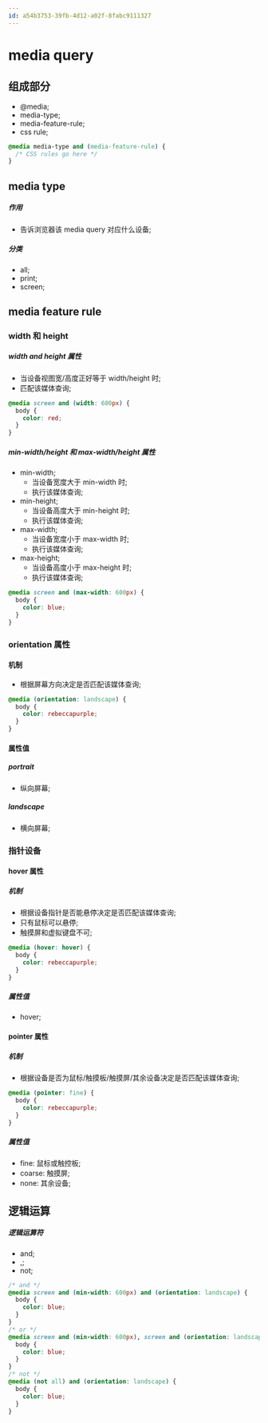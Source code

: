 ```yaml
---
id: a54b3753-39fb-4d12-a02f-8fabc9111327
---
```

# media query

## 组成部分

- @media;
- media-type;
- media-feature-rule;
- css rule;

```css
@media media-type and (media-feature-rule) {
  /* CSS rules go here */
}
```

## media type

##### 作用

- 告诉浏览器该 media query 对应什么设备;

##### 分类

- all;
- print;
- screen;

## media feature rule

### width 和 height

##### width and height 属性

- 当设备视图宽/高度正好等于 width/height 时;
- 匹配该媒体查询;

```css
@media screen and (width: 600px) {
  body {
    color: red;
  }
}
```

##### min-width/height 和 max-width/height 属性

- min-width;
  - 当设备宽度大于 min-width 时;
  - 执行该媒体查询;
- min-height;
  - 当设备高度大于 min-height 时;
  - 执行该媒体查询;
- max-width;
  - 当设备宽度小于 max-width 时;
  - 执行该媒体查询;
- max-height;
  - 当设备高度小于 max-height 时;
  - 执行该媒体查询;

```css
@media screen and (max-width: 600px) {
  body {
    color: blue;
  }
}
```

### orientation 属性

#### 机制

- 根据屏幕方向决定是否匹配该媒体查询;

```css
@media (orientation: landscape) {
  body {
    color: rebeccapurple;
  }
}
```

#### 属性值

##### portrait

- 纵向屏幕;

##### landscape

- 横向屏幕;

### 指针设备

#### hover 属性

##### 机制

- 根据设备指针是否能悬停决定是否匹配该媒体查询;
- 只有鼠标可以悬停;
- 触摸屏和虚拟键盘不可;

```css
@media (hover: hover) {
  body {
    color: rebeccapurple;
  }
}
```

##### 属性值

- hover;

#### pointer 属性

##### 机制

- 根据设备是否为鼠标/触摸板/触摸屏/其余设备决定是否匹配该媒体查询;

```css
@media (pointer: fine) {
  body {
    color: rebeccapurple;
  }
}
```

##### 属性值

- fine: 鼠标或触控板;
- coarse: 触摸屏;
- none: 其余设备;

## 逻辑运算

##### 逻辑运算符

- and;
- ,;
- not;

```css
/* and */
@media screen and (min-width: 600px) and (orientation: landscape) {
  body {
    color: blue;
  }
}
/* or */
@media screen and (min-width: 600px), screen and (orientation: landscape) {
  body {
    color: blue;
  }
}
/* not */
@media (not all) and (orientation: landscape) {
  body {
    color: blue;
  }
}
```
